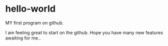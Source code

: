 # hello-world
MY first program on github.
  
  
  I am feeling great to start on the github. Hope you have many
                                   new features awaiting for me..

